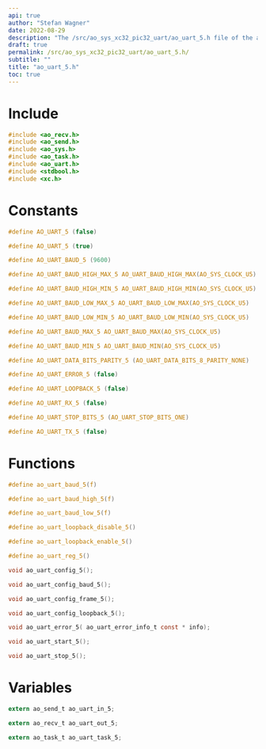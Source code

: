 ```yaml
---
api: true
author: "Stefan Wagner"
date: 2022-08-29
description: "The /src/ao_sys_xc32_pic32_uart/ao_uart_5.h file of the ao real-time operating system."
draft: true
permalink: /src/ao_sys_xc32_pic32_uart/ao_uart_5.h/
subtitle: ""
title: "ao_uart_5.h"
toc: true
---
```


# Include

```c
#include <ao_recv.h>
#include <ao_send.h>
#include <ao_sys.h>
#include <ao_task.h>
#include <ao_uart.h>
#include <stdbool.h>
#include <xc.h>
```

# Constants

```c
#define AO_UART_5 (false)
```

```c
#define AO_UART_5 (true)
```

```c
#define AO_UART_BAUD_5 (9600)
```

```c
#define AO_UART_BAUD_HIGH_MAX_5 AO_UART_BAUD_HIGH_MAX(AO_SYS_CLOCK_U5)
```

```c
#define AO_UART_BAUD_HIGH_MIN_5 AO_UART_BAUD_HIGH_MIN(AO_SYS_CLOCK_U5)
```

```c
#define AO_UART_BAUD_LOW_MAX_5 AO_UART_BAUD_LOW_MAX(AO_SYS_CLOCK_U5)
```

```c
#define AO_UART_BAUD_LOW_MIN_5 AO_UART_BAUD_LOW_MIN(AO_SYS_CLOCK_U5)
```

```c
#define AO_UART_BAUD_MAX_5 AO_UART_BAUD_MAX(AO_SYS_CLOCK_U5)
```

```c
#define AO_UART_BAUD_MIN_5 AO_UART_BAUD_MIN(AO_SYS_CLOCK_U5)
```

```c
#define AO_UART_DATA_BITS_PARITY_5 (AO_UART_DATA_BITS_8_PARITY_NONE)
```

```c
#define AO_UART_ERROR_5 (false)
```

```c
#define AO_UART_LOOPBACK_5 (false)
```

```c
#define AO_UART_RX_5 (false)
```

```c
#define AO_UART_STOP_BITS_5 (AO_UART_STOP_BITS_ONE)
```

```c
#define AO_UART_TX_5 (false)
```

# Functions

```c
#define ao_uart_baud_5(f)
```

```c
#define ao_uart_baud_high_5(f)
```

```c
#define ao_uart_baud_low_5(f)
```

```c
#define ao_uart_loopback_disable_5()
```

```c
#define ao_uart_loopback_enable_5()
```

```c
#define ao_uart_reg_5()
```

```c
void ao_uart_config_5();
```

```c
void ao_uart_config_baud_5();
```

```c
void ao_uart_config_frame_5();
```

```c
void ao_uart_config_loopback_5();
```

```c
void ao_uart_error_5( ao_uart_error_info_t const * info);
```

```c
void ao_uart_start_5();
```

```c
void ao_uart_stop_5();
```

# Variables

```c
extern ao_send_t ao_uart_in_5;
```

```c
extern ao_recv_t ao_uart_out_5;
```

```c
extern ao_task_t ao_uart_task_5;
```


